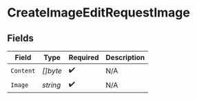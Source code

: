 # CreateImageEditRequestImage


## Fields

| Field              | Type               | Required           | Description        |
| ------------------ | ------------------ | ------------------ | ------------------ |
| `Content`          | *[]byte*           | :heavy_check_mark: | N/A                |
| `Image`            | *string*           | :heavy_check_mark: | N/A                |